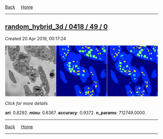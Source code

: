 
[Back](..)&nbsp;&nbsp;&nbsp;&nbsp;&nbsp;[Home](https://leapmanlab.github.io/snapshots)

---

<div class="summary"><a href="0"><h2>random_hybrid_3d / 0418 / 49 / 0</h2></a><p>Created 20 Apr 2019, 00:17:24
</p><a href="0"><img src="0/media/summary.png" align="center"></a><p>
<i>Click for more details</i>
</p></div>

**ari**: 0.8292. **miou**: 0.6367. **accuracy**: 0.9372. **n_params**: 712749.0000. 

---

[Back](..)&nbsp;&nbsp;&nbsp;&nbsp;&nbsp;[Home](https://leapmanlab.github.io/snapshots)

---